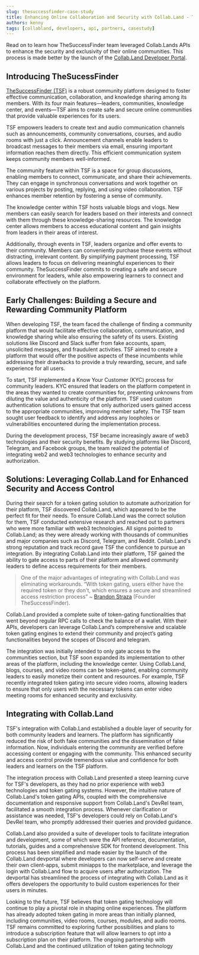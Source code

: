 ```yaml
---
slug: thesuccessfinder-case-study
title: Enhancing Online Collaboration and Security with Collab.Land - TheSuccessFinder Case Study
authors: kenny
tags: [collabland, developers, api, partners, casestudy]
---
```


Read on to learn how TheSuccessFinder team leveraged Collab.Lands APIs to enhance the security and exclusivity of their online communities. This process is made better by the launch of the [Collab.Land Developer Portal](https://dev-portal.collab.land/).

## Introducing TheSucessFinder

[TheSuccessFinder (TSF)](https://thesuccessfinder.com/) is a robust community platform designed to foster effective communication, collaboration, and knowledge sharing among its members. With its four main features—leaders, communities, knowledge center, and events—TSF aims to create safe and secure online communities that provide valuable experiences for its users.

TSF empowers leaders to create text and audio communication channels such as announcements, community conversations, courses, and audio rooms with just a click. Announcement channels enable leaders to broadcast messages to their members via email, ensuring important information reaches them directly. This efficient communication system keeps community members well-informed.

The community feature within TSF is a space for group discussions, enabling members to connect, communicate, and share their achievements. They can engage in synchronous conversations and work together on various projects by posting, replying, and using video collaboration. TSF enhances member retention by fostering a sense of community.

The knowledge center within TSF hosts valuable blogs and vlogs. New members can easily search for leaders based on their interests and connect with them through these knowledge-sharing resources. The knowledge center allows members to access educational content and gain insights from leaders in their areas of interest.

Additionally, through events in TSF, leaders organize and offer events to their community. Members can conveniently purchase these events without distracting, irrelevant content. By simplifying payment processing, TSF allows leaders to focus on delivering meaningful experiences to their community.
TheSuccessFinder commits to creating a safe and secure environment for leaders, while also empowering learners to connect and collaborate effectively on the platform.

## Early Challenges: Building a Secure and Rewarding Community Platform

When developing TSF, the team faced the challenge of finding a community platform that would facilitate effective collaboration, communication, and knowledge sharing while also ensuring the safety of its users. Existing solutions like Discord and Slack suffer from fake accounts, spam, unsolicited messages, and fraudulent activities. TSF aimed to create a platform that would offer the positive aspects of these incumbents while addressing their drawbacks to provide a truly rewarding, secure, and safe experience for all users.

To start, TSF implemented a Know Your Customer (KYC) process for community leaders. KYC ensured that leaders on the platform competent in the areas they wanted to create communities for, preventing unknowns from diluting the value and authenticity of the platform. TSF used custom authentication solutions to ensure that only authorized users gained access to the appropriate communities, improving member safety. The TSF team sought user feedback to identify and address any loopholes or vulnerabilities encountered during the implementation process.

During the development process, TSF became increasingly aware of web3 technologies and their security benefits. By studying platforms like Discord, Telegram, and Facebook groups, the team realized the potential of integrating web2 and web3 technologies to enhance security and authorization.

## Solutions: Leveraging Collab.Land for Enhanced Security and Access Control

During their search for a token gating solution to automate authorization for their platform, TSF discovered Collab.Land, which appeared to be the perfect fit for their needs. To ensure Collab.Land was the correct solution for them, TSF conducted extensive research and reached out to partners who were more familiar with web3 technologies. All signs pointed to Collab.Land; as they were already working with thousands of communities and major companies such as Discord, Telegram, and Reddit.
Collab.Land's strong reputation and track record gave TSF the confidence to pursue an integration. By integrating Collab.Land into their platform, TSF gained the ability to gate access to parts of their platform and allowed community leaders to define access requirements for their members.

> One of the major advantages of integrating with Collab.Land was eliminating workarounds. “With token gating, users either have the required token or they don't, which ensures a secure and streamlined access restriction process” ~ [Brandon Straza](https://twitter.com/brandonstraza) (Founder TheSuccessFinder).

Collab.Land provided a complete suite of token-gating functionalities that went beyond regular RPC calls to check the balance of a wallet. With their APIs, developers can leverage Collab.Land’s comprehensive and scalable token gating engines to extend their community and project’s gating functionalities beyond the scopes of Discord and telegram.

The integration was initially intended to only gate access to the communities section, but TSF soon expanded its implementation to other areas of the platform, including the knowledge center. Using Collab.Land, blogs, courses, and video rooms can be token-gated, enabling community leaders to easily monetize their content and resources. For example, TSF recently integrated token gating into secure video rooms, allowing leaders to ensure that only users with the necessary tokens can enter video meeting rooms for enhanced security and exclusivity.

## Integrating with Collab.Land

TSF's integration with Collab.Land established a double layer of security for both community leaders and learners. The platform has significantly reduced the risk of both fake communities and the dissemination of false information. Now, individuals entering the community are verified before accessing content or engaging with the community. This enhanced security and access control provide tremendous value and confidence for both leaders and learners on the TSF platform.

The integration process with Collab.Land presented a steep learning curve for TSF's developers, as they had no prior experience with web3 technologies and token gating systems. However, the intuitive nature of Collab.Land's token gating APIs, coupled with the comprehensive documentation and responsive support from Collab.Land's DevRel team, facilitated a smooth integration process. Whenever clarification or assistance was needed, TSF's developers could rely on Collab.Land's DevRel team, who promptly addressed their queries and provided guidance.

Collab.Land also provided a suite of developer tools to facilitate integration and development, some of which were the API reference, documentation, tutorials, guides and a comprehensive SDK for frontend development.
This process has been simplified and made easier by the launch of the Collab.Land devportal where developers can now self-serve and create their own client-apps, submit miniapps to the marketplace, and leverage the login with Collab.Land flow to acquire users after authorization. The devportal has streamlined the process of integrating with Collab.Land as it offers developers the opportunity to build custom experiences for their users in minutes.

Looking to the future, TSF believes that token gating technology will continue to play a pivotal role in shaping online experiences. The platform has already adopted token gating in more areas than initially planned, including communities, video rooms, courses, modules, and audio rooms. TSF remains committed to exploring further possibilities and plans to introduce a subscription feature that will allow learners to opt into a subscription plan on their platform. The ongoing partnership with Collab.Land and the continued utilization of token gating technology
